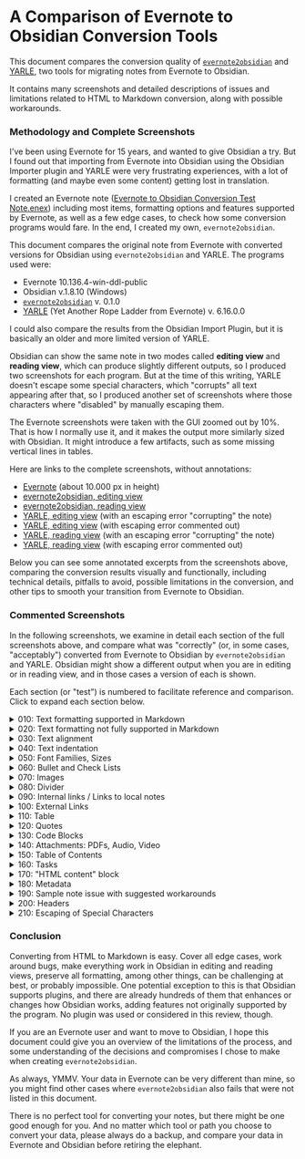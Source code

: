 # A Comparison of Evernote to Obsidian Conversion Tools

This document compares the conversion quality of [`evernote2obsidian`](https://github.com/AltoRetrato/evernote2obsidian/) and [YARLE](https://github.com/akosbalasko/yarle), two tools for migrating notes from Evernote to Obsidian.

It contains many screenshots and detailed descriptions of issues and limitations related to HTML to Markdown conversion, along with possible workarounds.

### Methodology and Complete Screenshots

I've been using Evernote for 15 years, and wanted to give Obsidian a try. But I found out that importing from Evernote into Obsidian using the Obsidian Importer plugin and YARLE were very frustrating experiences, with a lot of formatting (and maybe even some content) getting lost in translation.

I created an Evernote note ([Evernote to Obsidian Conversion Test Note.enex](<./extra/Evernote to Obsidian Conversion Test Note.enex>)) including most items, formatting options and features supported by Evernote, as well as a few edge cases, to check how some conversion programs would fare. In the end, I created my own, `evernote2obsidian`.

This document compares the original note from Evernote with converted versions for Obsidian using `evernote2obsidian` and YARLE. The programs used were:
- Evernote 10.136.4-win-ddl-public
- Obsidian v.1.8.10 (Windows)
- [`evernote2obsidian`](https://github.com/AltoRetrato/evernote2obsidian/) v. 0.1.0
- [YARLE](https://github.com/akosbalasko/yarle) (Yet Another Rope Ladder from Evernote) v. 6.16.0.0

I could also compare the results from the Obsidian Import Plugin, but it is basically an older and more limited version of YARLE.

Obsidian can show the same note in two modes called **editing view** and **reading view**, which can produce slightly different outputs, so I produced two screenshots for each program. But at the time of this writing, YARLE doesn't escape some special characters, which "corrupts" all text appearing after that, so I produced another set of screenshots where those characters where "disabled" by manually escaping them.

The Evernote screenshots were taken with the GUI zoomed out by 10%. That is how I normally use it, and it makes the output more similarly sized with Obsidian. It might introduce a few artifacts, such as some missing vertical lines in tables.

Here are links to the complete screenshots, without annotations:
- [Evernote](./extra/2025.05.12-Evernote_10.136.4-win.png) (about 10.000 px in height)
- [evernote2obsidian, editing view](./extra/2025.05.12-evernote2obsidian_0.1.0-Obsidian_1.8.10-editing.png)
- [evernote2obsidian, reading view](./extra/2025.05.12-evernote2obsidian_0.1.0-Obsidian_1.8.10-reading.png)
- [YARLE, editing view](./extra/2025.05.12-Yarle_6.16.0-editing.png) (with an escaping error "corrupting" the note)
- [YARLE, editing view](./extra/2025.05.12-Yarle_6.16.0-editing_(1_test_disabled).png) (with escaping error commented out)
- [YARLE, reading view](./extra/2025.05.12-Yarle_6.16.0-reading.png) (with an escaping error "corrupting" the note)
- [YARLE, reading view](./extra/2025.05.12-Yarle_6.16.0-reading_(1_test_disabled).png) (with escaping error commented out)

Below you can see some annotated excerpts from the screenshots above, comparing the conversion results visually and functionally, including technical details, pitfalls to avoid, possible limitations in the conversion, and other tips to smooth your transition from Evernote to Obsidian.

### Commented Screenshots

In the following screenshots, we examine in detail each section of the full screenshots above, and compare what was "correctly" (or, in some cases, "acceptably") converted from Evernote to Obsidian by `evernote2obsidian` and YARLE. Obsidian might show a different output when you are in editing or in reading view, and in those cases a version of each is shown.

Each section (or "test") is numbered to facilitate reference and comparison. Click to expand each section below.

<details>

<summary>010: Text formatting supported in Markdown</summary>

In the most basic test, converting simple formatting supported by Markdown, both programs did OK, but YARLE didn't convert a format used mostly in older versions of Evernote.

![010-formatting_supported_in_markdown.png](./extra/010-formatting_supported_in_markdown.png)

`evernote2obsidian`
- ✅ All data correctly converted.

YARLE
- ✅ Almost all data correctly converted.
- ❌ Didn't convert `<span style="text-decoration: line-through;">Strikethrough.</span>`.

</details>

<details>

<summary>020: Text formatting not fully supported in Markdown</summary>

Evernote formats notes using HTML, Obsidian uses Markdown - but Obsidian also supports some HTML as well.

One could simply put the same HTML from an Evernote note into Obsidian and call it a day. It would _look_ mostly fine, but would be a nightmare to edit in Obsidian! A middle ground would be to convert the HTML to Markdown when possible, and use _some_ HTML only when necessary. Of course, this can be a matter of taste for some users (some might prefer to not use HTML at all), but I think it is a good compromise most of the time.

So, in this more complex test, no program produced a perfect conversion in both views, but `evernote2obsidian` got a perfect score only in reading view. It seems that, in editing view, Obsidian can't display a mix of Markdown and HTML the same way it does in reading view, and I don't know any workaround to get a better result in editing view (except using even more HTML instead of Markdown, which I think is not a good idea).

![020-formatting_not_supported_in_markdown.png](./extra/020-formatting_not_supported_in_markdown.png)

`evernote2obsidian`
- ✅ "Perfect" in reading mode only.
- ❌ Mixed Markdown and HTML doesn't show up correctly in editing view (due to Obsidian).

YARLE
- ✅ Converts basic HTML to Markdown (bold, italic, highlight), and also uses HTML `<u>` to underline text.
- ❌ Don't convert superscript, subscript, highlight colors (except yellow), font colors.

</details>

<details>

<summary>030: Text alignment</summary>

As far as I know, Markdown doesn't support text alignment, but Obsidian supports alignment with HTML.

![030-text_alignment.png](./extra/030-text_alignment.png)

✅ `evernote2obsidian`: preserved text alignment.

❌ YARLE: lost text alignment.

</details>

<details>

<summary>040: Text indentation</summary>

As far as I know, Markdown doesn't support text indentation. Oddly enough (and fortunately!), Obsidian does, but only in editing mode.

One issue is that in Markdown, a line indented after a blank line becomes a "code block" (as seen in the last line in the screenshot).

![040-text_indentation.png](./extra/040-text_indentation.png)

`evernote2obsidian`
- ✅ Almost all indentation is preserved.
- ❌ "Indent level 1 after a blank line" appears as a code block. There are some ugly possible workarounds, but I think this is one of those cases where it is best for the user to fix it in Obsidian (or even in Evernote, before exporting), possibly deleting the empty line above, or converting the indentation lines into bullets, if it is a viable alternative.

YARLE
- ✅ Most of the indentation is preserved.
- ❌ Error parsing multiple lines with same indentation (in "indent level 2"). "Indent level 1 after a blank line" appears as a code block.

Obsidian
- ❌ No indentation at all in reading view.

</details>

<details>

<summary>050: Font Families, Sizes</summary>

Another feature not directly supported by Markdown and Obsidian. Yes, one could use HTML to set font type and size, but you better do this manually and sparingly. From my tests, notes that came from different versions of Evernote (including mobile) can have a large mix of different fonts types and sizes, and it makes no sense to perpetuate that madness from Evernote into Obsidian.

![050-fonts.png](./extra/050-fonts.png)

❌ `evernote2obsidian`: formatting not supported (on purpose).

❌ YARLE: formatting not supported.

</details>

<details>

<summary>060: Bullet and Check Lists</summary>

Both programs did well, but missed a thing or two. YARLE use TABS for indentation, I chose to use spaces (I don't remember why now), and Obsidian might not show a bullet if you "skip" an indentation level using spaces.

![060-bullet_and_check_lists.png](./extra/060-bullet_and_check_lists.png)

❌ `evernote2obsidian`
- ✅ Preserved most of the formatting.
- ❌ Missing bullet in "Level 8".

❌ YARLE
- ✅ Preserved most of the formatting.
- ❌ Added a blank line.

Obsidian
- ❌ Can't have two checkboxes in a single line.

</details>

<details>

<summary>070: Images</summary>

![070-images.png](./extra/070-images.png)

Evernote had many versions on many platforms, and some of them had their own quirks. For instance, I have notes with images that are embedded in base64 (`<img src="data:image/gif;base64,...">`), but I couldn't find how to reproduce that in a new note. Anyway, that is another case in which `evernote2obsidian` works well, too.

✅ `evernote2obsidian`: preserved all formatting.

❌ YARLE: can't resize images, can't show them as "title" (link), can't center, can't right-align, can't fill width.

</details>

<details>

<summary>080: Divider</summary>

It's so simple and works so well that it doesn't deserve a screenshot!

✅ `evernote2obsidian`

✅ YARLE

</details>

<details>

<summary>090: Internal links / Links to local notes</summary>

This is a tricky one. If you find any explanation (or all of them) too confusing, I apologize, but keep on reading.

1) YARLE can't (for now) always correctly convert internal links

Depending on how you format your note links in Evernote, YARLE might or might not recreate them correctly in Obsidian. In my case, perhaps half of the links were broken (i.e., pointed to a non-existing note or to a wrong note). This happens for several reasons:
- YARLE imports data from .enex files, but Evernote doe not include in them the note IDs, an information required to correctly create links between notes.
- In Obsidian, a link to a note is just the path for that note, and the note "title" is the file name (minus the `.md` extension).
- YARLE has no other option but "guess" and convert a link by pointing to a note whose title is the same as the text in the link.
- In Evernote, if you create a link to a note and then either rename the note or rename the link, YARLE won't be able to correctly convert those links using the procedure described above.
- If a note title has an invalid file name or is for any reason renamed by YARLE during conversion, it might also not have correct links for it.

YARLE provides instructions to work around those issues (or at least some of them):

> In order to minimize the wrong conversion of links due to duplicated note names, you need to do the followings:
> 
> 1. Before export your notes: select all withing a notebook
> 2. Create a Table of Contents note
> 3. Export the notebook together with the TOC file
> 4. Start yarle and convert your notes

But there are still several problems with this approach:
- Those instructions are incomplete. I had to search the repository to find this: "Table of contents can be created in EN v10+ if you select all of your notes, then right click and choose `Copy internal links` then `Copy app links`. Then create a new note, title MUST BE: Table of Contents, and paste the internal links into the note's body. That's all". And yet, these somewhat confusing instructions might be obsolete due to changes in recent versions of Evernote.
- Evernote allows you to select only up to 100 notes at once, so those (like me) with many hundreds of notes in a notebook (and/or dozens of notebooks) would need to do a lot of scrolling, selecting, clicking, copying and pasting.
- Those manual and tedious operations must be repeated many times, which is ground for user errors.
- If the "Table of Contents" note is used just to provide a link between a note id and a note title, you can still have wrong links if you have notes with the same title.
- According to issue [Add support for new Evernote Note Link format #655](https://github.com/akosbalasko/yarle/issues/655), opened in Nov. 2024, Evernote started using a new format when you create note links, and YARLE still doesn't support it (more details below).

2) Evernote supports at least 3 types of internal links:
- "Internal link" (`evernote:///view/123456/s51/xxxxxxxx-xxxx-xxxx-xxxx-xxxxxxxxxxxx/yyyyyyyy-yyyy-yyyy-yyyy-yyyyyyyyyyyy/`)
- "Note link" (`https://share.evernote.com/note/xxxxxxxx-xxxx-xxxx-xxxx-xxxxxxxxxxxx`)
- "Shard link" (`https://www.evernote.com/shard/s51/nl/1234567/xxxxxxxx-xxxx-xxxx-xxxx-xxxxxxxxxxxx`)

As of this writing, YARLE does not convert the "note link" URL. It just keep the URL as-is, which turns it into an external link pointing to the Evernote site.

It was mainly for those reasons that I created `evernote2obsidian`. It reads data not from .enex files, but directly from the [evernote-backup](https://github.com/vzhd1701/evernote-backup/) database. And recently it got a new feature to export the notes IDs in .enex files using a non-standard tag ([[Feature request]: Provide a way to write note guid into exported .enex #66](https://github.com/vzhd1701/evernote-backup/issues/66)). This means that, if you export your data with `evernote-backup` to .enex files including that tag, and a new version of YARLE supports this feature, it might be able to (at least in theory) always correctly convert all note links.

By the way, you might have noticed that internal links appear in green in the screenshots. This is not by default. You can apply custom CSS snippets in Obsidian, and I use the following one to more easily differentiate between internal and external links:
```css
span.cm-hmd-internal-link a, .internal-link {
    color: green !important;
}
```

![090-links_to_local_notes.png](./extra/090-links_to_local_notes.png)

`evernote2obsidian`
✅ Preserved all links in both editing and reading views, preserved all formatting in reading view.
❌ Square brackets don't show up correctly in links in editing view. Could be an Obsidian issue, since it works fine in reading view.

❌ YARLE: don't show previews, don't convert all URLs formats, can create many broken links, don't escape square brackets properly.

</details>

<details>

<summary>100: External Links</summary>

YARLE converts external links just fine in most cases, but I noticed a few occasions where a possible bug in Obsidian might cause issues rendering the Markdown link - in this example, a link containing parentheses ([http://en.wikipedia.org/wiki/Copula_(linguistics)](http://en.wikipedia.org/wiki/Copula_(linguistics))), in italics, inside a table cell. Yep, I had that in a note!

![100-external_links.png](./extra/100-external_links.png)

`evernote2obsidian`
✅ Preserved all formatting in reading view.
❌ Square brackets don't show up correctly in links in editing view. Could be an Obsidian issue, since it works fine in reading view.

❌ YARLE: fails with links containing spaces, not just visually (as seen in reading view), but the link in the editing view is also broken. Can have issues in some other edge cases, as seen in the Wikipedia link (that could be an Obsidian bug as well). Don't escape square brackets properly.

</details>

<details>

<summary>110: Table</summary>

This is a somewhat large and complex test, but the TL;DR is that in Markdown you can't have merged cells, cells with custom background color, or cells with custom text alignment (but you can have a "column" alignment).

In the image below you have columns A, B, and C, and rows from 1 to 15. I did this so you can see how your data can "drift" in a table when you have merged cells. Comments about some of the affected cells:

- A3 + B3: in Evernote, cells A3 and B3 are horizontally merged. Since you can't have merged cells in Markdown tables, both conversion programs puts the same content in Markdown cell A3, leaves B3 empty, and puts the correct content in C3.
- A4 + A5: in Evernote, cells A4 and A5 are vertically merged. `evernote2obsidian` puts the content in A4, leaving A5 empty. YARLE ends up "drifting" the cells, putting B5 and C5 in wrong columns (A5 and B5, respectively).
- C7 + C8: also drifted in YARLE (to B7)
- C11: drifted in YARLE (to A11)

![110-table.png](./extra/110-table.png)

`evernote2obsidian`
- ✅ Can preserve most data in tables, including some of the alignment in a column. "Correctly" (or as correctly as possible) deals with cells merged horizontally and vertically. Supports multiline text in cells.
- ❌ Can't overcome the Markdown / Obsidian issues listed below.

YARLE
- ✅ Can preserve most data in simple tables, even with horizontally merged cells.
- ❌ Add an extra, empty row at the top of each table. Doesn't support alignment at all. Might "move" the content of cells in tables with cells merged vertically. Doesn't seem to support multiline text in cells (see cell A7). Can't overcome the Markdown / Obsidian issues listed below.

Markdown / Obsidian
- ❌ Can't set a cell background color. Can only provide one alignment per column, not per cell. 

</details>

<details>

<summary>120: Quotes</summary>

![120-quotes.png](./extra/120-quotes.png)

In previous Evernote versions, you could have nested quotes (a quote inside another quote). Now even Evernote itself can't properly display nested quotes from those older notes, but `evernote2obsidian` convert them just fine. It seems we can't create those anymore in Evernote, though.

`evernote2obsidian`
- ✅ Preserved all formatting in reading view. Also works with nested quotes.

YARLE
- ✅ Preserved all formatting in reading view. Also works with nested quotes.

Markdown / Obsidian
- ❌ Can't show checkboxes (and perhaps other content, at least links after checkboxes) in quotes in editing view.

</details>

<details>

<summary>130: Code Blocks</summary>

![130-code_blocks.png](./extra/130-code_blocks.png)

`evernote2obsidian`
- ✅ Preserved all formatting.

YARLE
- ✅ Preserved most formatting.
- ❌ Don't properly convert a multiline code span.

</details>

<details>

<summary>140: Attachments: PDFs, Audio, Video</summary>

Another long image! But this one shows a cool thing Obsidian can do that Evernote apparently can't: play an embedded video.

![140-attachments.png](./extra/140-attachments.png)

`evernote2obsidian`
- ✅ Preserved all formatting.

YARLE
- ✅ Preserved almost all formatting.
- ❌ Can't show an attachment as "title" (or as a link)

</details>

<details>

<summary>150: Table of Contents</summary>

Obsidian can show a table of contents (TOC) in a separate pane, but can't embed one in the note. While a copy of the original TOC could be created during conversion, it wouldn't be automatically updated, so I think there is no point doing that. `evernote2obsidian` will at least leave a note saying that the TOC was removed and how you can get the same data in Obsidian.

![150-table_of_contents.png](./extra/150-table_of_contents.png)

`evernote2obsidian`
- ✅ Shows that the TOC was removed, and tells how to open the Obsidian outline.
- ❌ Won't show an embedded TOC.

YARLE
- ❌ Doesn't show anything at all.

</details>

<details>

<summary>160: Tasks</summary>

Evernote has a feature called "tasks". It has many options, such as due date, recurring, reminders, and more. Obsidian doesn't have that feature, so the only thing a converter can do (except if you want to implement that feature with a plugin) is to "paste" the task as text, so the user can see it and perhaps move it to a calendar or some other software.

To be able to convert tasks, you need to invoke `evernote-backup` with `--include-tasks --token <your token>`. See the documentation for more details.

![160-tasks.png](./extra/160-tasks.png)

`evernote2obsidian`
- ✅ Shows task name, flag, due date and time with time zone, reminders.
- ❌ Doesn't show task priority, creator, assignee, description, if task is due.

YARLE
- ✅ Shows task name, "flag" (as 🔼 instead of 🔽), due date.
- ❌ Doesn't time in due date, doesn't show task priority, creator, assignee, description, if task is due, reminders.

</details>

<details>

<summary>170: "HTML content" block</summary>

When Evernote find content in a note it can't properly render without using an iframe, it shows it inside an "HTML content" block (more precisely, it renders it in a `<foreign-content>` element). They are not editable, and you can only simplify its formatting (so they become editable but lose formatting) or remove the block. I found them mostly in old notes with content imported from websites or e-mails.

There ain't much to be done during conversion. Ideally, you should detect these blocks before conversion and choose the best way to deal with them. `evernote2obsidian` can help you find at least some of them, but as I don't know  exactly what causes them, I'm sure it won't find all instances.

![170-html_block.png](./extra/170-html_block.png)

`evernote2obsidian`
- ✅ When you use "Scan selected notebooks for issues" from the main menu, some of those blocks can be found and listed, so you can fix them in Evernote.
- ❌ Can't correctly convert those blocks.

YARLE
- ❌ Can't correctly convert those blocks.

</details>

<details>

<summary>180: Metadata</summary>

Evernote notes can contain many metadata values, such as note creation and update date and time, URL, author,and tags. Here is how Obsidian display such data.

![180-metadata.png](./extra/180-metadata.png)

`evernote2obsidian`
- ✅ All data is being preserved (at least in this case - even though other metadata, such as latitude, longitude, lastEditedBy, and many more are not converted by default, if you need them you just need to search for the metadata field name in the source code and uncomment the specific line you need).

YARLE
- ✅ Most of the data was preserved.
- ❌ Didn't import `Author` nor time for the date / time fields.

</details>

<details>

<summary>190: Sample note issue with suggested workarounds</summary>

![190-sample_note.png](./extra/190-sample_note.png)

This is a common issue I found in many notes for which there is no single automatic solution for a formatting problem. As you can see, after a blank line, the indentation spaces in the next lines make them a code block in Obsidian. That is not a bug, it is just how Markdown works. In such cases, you can solve the formatting issue by removing the blank line(s), removing indentation, or by starting a bullet list in the "parent" line.

`evernote2obsidian`
- ❌ Can't solve this at all.

YARLE
- ❌ Can't solve this at all. And oddly enough, by mistakenly (or purposely?) adding an extraneous blank line above the last one, it correctly shows the bullet line...

</details>

<details>

<summary>200: Headers</summary>

As with "080: Divider", both programs got the same result, worth of just a few words and no image.

✅ `evernote2obsidian`

✅ YARLE

</details>

<details>

<summary>210: Escaping of Special Characters</summary>

To keep it "short", I didn't reproduce full screenshots here, I just highlighted the main issues, and it still the longest image in this document.

We need to escape special Markdown characters, or unintended formatting will happen. But just like using HTML, I think that escaping special characters should be done sparingly. On the other hand, not escaping all special characters might introduce issues. Like in many other cases, it is a compromise.

![210-escaping.png](./extra/210-escaping.png)

`evernote2obsidian`
- ✅ Produces a perfect result in editing mode, within the limits of this test (I'm sure it might fail in some specific situations).
- ❌ Since it doesn't escape _all_ underline characters, some text end up in italic in reading view when it shouldn't.

YARLE
- ✅ Escapes correctly most of the special characters.
- ❌ Doesn't escape equal signs, hashtags, `<` or `>` (which "disturbs" all rendering after it), dollar sign (`$`), percent sign (`%`), pipe (`|`).

</details>

### Conclusion

Converting from HTML to Markdown is easy. Cover all edge cases, work around bugs, make everything work in Obsidian in editing and reading views, preserve all formatting, among other things, can be challenging at best, or probably impossible. One potential exception to this is that Obsidian supports plugins, and there are already hundreds of them that enhances or changes how Obsidian works, adding features not originally supported by the program. No plugin was used or considered in this review, though.

If you are an Evernote user and want to move to Obsidian, I hope this document could give you an overview of the limitations of the process, and some understanding of the decisions and compromises I chose to make when creating `evernote2obsidian`.

As always, YMMV. Your data in Evernote can be very different than mine, so you might find other cases where `evernote2obsidian` also fails that were not listed in this document.

There is no perfect tool for converting your notes, but there might be one good enough for you. And no matter which tool or path you choose to convert your data, please always do a backup, and compare your data in Evernote and Obsidian before retiring the elephant.
